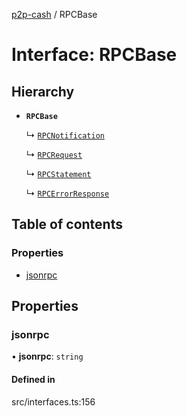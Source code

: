 [p2p-cash](../README.md) / RPCBase

# Interface: RPCBase

## Hierarchy

- **`RPCBase`**

  ↳ [`RPCNotification`](RPCNotification.md)

  ↳ [`RPCRequest`](RPCRequest.md)

  ↳ [`RPCStatement`](RPCStatement.md)

  ↳ [`RPCErrorResponse`](RPCErrorResponse.md)

## Table of contents

### Properties

- [jsonrpc](RPCBase.md#jsonrpc)

## Properties

### jsonrpc

• **jsonrpc**: `string`

#### Defined in

src/interfaces.ts:156
